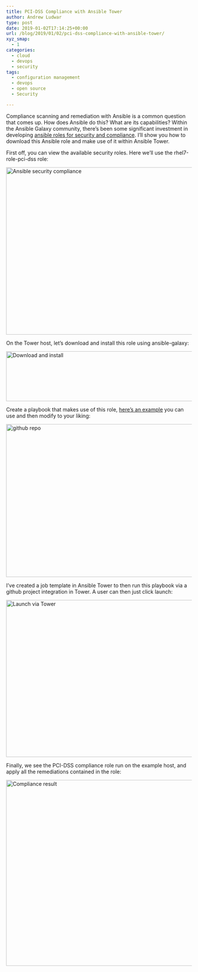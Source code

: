 ```yaml
---
title: PCI-DSS Compliance with Ansible Tower
author: Andrew Ludwar
type: post
date: 2019-01-02T17:14:25+00:00
url: /blog/2019/01/02/pci-dss-compliance-with-ansible-tower/
xyz_smap:
  - 1
categories:
  - cloud
  - devops
  - security
tags:
  - configuration management
  - devops
  - open source
  - Security

---
```

Compliance scanning and remediation with Ansible is a common question that comes up. How does Ansible do this? What are its capabilities? Within the Ansible Galaxy community, there&#8217;s been some significant investment in developing [ansible roles for security and compliance][1]. I&#8217;ll show you how to download this Ansible role and make use of it within Ansible Tower.

First off, you can view the available security roles. Here we&#8217;ll use the rhel7-role-pci-dss role:

[<img class="alignnone size-large wp-image-710" src="https://calgaryrhce.ca/wp-content/uploads/2019/01/Ansible-security-compliance-1024x453.png" alt="Ansible security compliance" width="1024" height="453" srcset="https://calgaryrhce.ca/wp-content/uploads/2019/01/Ansible-security-compliance-1024x453.png 1024w, https://calgaryrhce.ca/wp-content/uploads/2019/01/Ansible-security-compliance-300x133.png 300w, https://calgaryrhce.ca/wp-content/uploads/2019/01/Ansible-security-compliance-768x340.png 768w, https://calgaryrhce.ca/wp-content/uploads/2019/01/Ansible-security-compliance.png 1890w" sizes="(max-width: 1024px) 100vw, 1024px" />][2]

On the Tower host, let&#8217;s download and install this role using ansible-galaxy:

[<img class="alignnone size-large wp-image-709" src="https://calgaryrhce.ca/wp-content/uploads/2019/01/PCI-1-1024x135.png" alt="Download and install" width="1024" height="135" srcset="https://calgaryrhce.ca/wp-content/uploads/2019/01/PCI-1-1024x135.png 1024w, https://calgaryrhce.ca/wp-content/uploads/2019/01/PCI-1-300x40.png 300w, https://calgaryrhce.ca/wp-content/uploads/2019/01/PCI-1-768x101.png 768w, https://calgaryrhce.ca/wp-content/uploads/2019/01/PCI-1.png 1253w" sizes="(max-width: 1024px) 100vw, 1024px" />][3]

Create a playbook that makes use of this role, [here&#8217;s an example][4] you can use and then modify to your liking:

[<img class="alignnone size-large wp-image-708" src="https://calgaryrhce.ca/wp-content/uploads/2019/01/PCI-2-1024x414.png" alt="github repo" width="1024" height="414" srcset="https://calgaryrhce.ca/wp-content/uploads/2019/01/PCI-2-1024x414.png 1024w, https://calgaryrhce.ca/wp-content/uploads/2019/01/PCI-2-300x121.png 300w, https://calgaryrhce.ca/wp-content/uploads/2019/01/PCI-2-768x311.png 768w, https://calgaryrhce.ca/wp-content/uploads/2019/01/PCI-2.png 1055w" sizes="(max-width: 1024px) 100vw, 1024px" />][5]

I&#8217;ve created a job template in Ansible Tower to then run this playbook via a github project integration in Tower. A user can then just click launch:

[<img class="alignnone size-large wp-image-707" src="https://calgaryrhce.ca/wp-content/uploads/2019/01/PCI-3-1024x425.png" alt="Launch via Tower" width="1024" height="425" srcset="https://calgaryrhce.ca/wp-content/uploads/2019/01/PCI-3-1024x425.png 1024w, https://calgaryrhce.ca/wp-content/uploads/2019/01/PCI-3-300x125.png 300w, https://calgaryrhce.ca/wp-content/uploads/2019/01/PCI-3-768x319.png 768w, https://calgaryrhce.ca/wp-content/uploads/2019/01/PCI-3.png 1898w" sizes="(max-width: 1024px) 100vw, 1024px" />][6]

Finally, we see the PCI-DSS compliance role run on the example host, and apply all the remediations contained in the role:

[<img class="alignnone size-large wp-image-706" src="https://calgaryrhce.ca/wp-content/uploads/2019/01/PCI-4-1024x503.png" alt="Compliance result" width="1024" height="503" srcset="https://calgaryrhce.ca/wp-content/uploads/2019/01/PCI-4-1024x503.png 1024w, https://calgaryrhce.ca/wp-content/uploads/2019/01/PCI-4-300x147.png 300w, https://calgaryrhce.ca/wp-content/uploads/2019/01/PCI-4-768x377.png 768w, https://calgaryrhce.ca/wp-content/uploads/2019/01/PCI-4.png 1903w" sizes="(max-width: 1024px) 100vw, 1024px" />][7]

 [1]: https://galaxy.ansible.com/Ansible-Security-Compliance
 [2]: https://calgaryrhce.ca/wp-content/uploads/2019/01/Ansible-security-compliance.png
 [3]: https://calgaryrhce.ca/wp-content/uploads/2019/01/PCI-1.png
 [4]: https://github.com/aludwar/ansible/blob/master/pci-compliance.yml
 [5]: https://calgaryrhce.ca/wp-content/uploads/2019/01/PCI-2.png
 [6]: https://calgaryrhce.ca/wp-content/uploads/2019/01/PCI-3.png
 [7]: https://calgaryrhce.ca/wp-content/uploads/2019/01/PCI-4.png